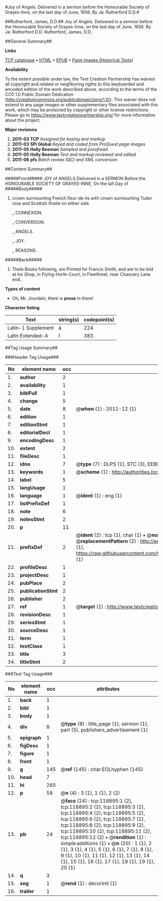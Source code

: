 #Joy of Angels. Delivered in a sermon before the Honourable Society of Grayes-Inne, on the last day of June, 1656. By Ja: Rutherford D.D.#

##Rutherford, James, D.D.##
Joy of Angels. Delivered in a sermon before the Honourable Society of Grayes-Inne, on the last day of June, 1656. By Ja: Rutherford D.D.
Rutherford, James, D.D.

##General Summary##

**Links**

[TCP catalogue](http://www.ota.ox.ac.uk/tcp/)  • 
[HTML](http://tei.it.ox.ac.uk/tcp/Texts-HTML/free/A92/A92136.html)  • 
[EPUB](http://tei.it.ox.ac.uk/tcp/Texts-EPUB/free/A92/A92136.epub) • 
[Page images (Historical Texts)](https://historicaltexts.jisc.ac.uk/eebo-99866618e)

**Availability**

To the extent possible under law, the Text Creation Partnership has waived all copyright and related or neighboring rights to this keyboarded and encoded edition of the work described above, according to the terms of the CC0 1.0 Public Domain Dedication (http://creativecommons.org/publicdomain/zero/1.0/). This waiver does not extend to any page images or other supplementary files associated with this work, which may be protected by copyright or other license restrictions. Please go to https://www.textcreationpartnership.org/ for more information about the project.

**Major revisions**

1. __2011-03__ __TCP__ *Assigned for keying and markup*
1. __2011-03__ __SPi Global__ *Keyed and coded from ProQuest page images*
1. __2011-05__ __Holly Beeman__ *Sampled and proofread*
1. __2011-05__ __Holly Beeman__ *Text and markup reviewed and edited*
1. __2011-06__ __pfs__ *Batch review (QC) and XML conversion*

##Content Summary##

#####Front#####
JOY of ANGELS.Delivered in a SERMON Before the HONOURABLE SOCIETY OF GRAYES-INNE, On the laſt Day of
#####Body#####

1. crown surmounting French fleur-de-lis with crown surmounting Tudor rose and Scottish thistle on either side

    _ CONNEXION.

    _ CONVERSION.

    _ ANGELS.

    _ JOY.

    _ REASONS.

#####Back#####

1. Theſe Books following, are Printed for Francis Smith, and are to be ſold at his Shop, in Flying-Horſe-Court, in Fleetſtreet, near Chancery Lane end..

**Types of content**

  * Oh, Mr. Jourdain, there is **prose** in there!

**Character listing**


|Text|string(s)|codepoint(s)|
|---|---|---|
|Latin-1 Supplement|à|224|
|Latin Extended-A|ſ|383|

##Tag Usage Summary##

###Header Tag Usage###

|No|element name|occ|attributes|
|---|---|---|---|
|1.|__author__|2||
|2.|__availability__|1||
|3.|__biblFull__|1||
|4.|__change__|5||
|5.|__date__|8| @__when__ (1) : 2011-12 (1)|
|6.|__edition__|1||
|7.|__editionStmt__|1||
|8.|__editorialDecl__|1||
|9.|__encodingDesc__|1||
|10.|__extent__|2||
|11.|__fileDesc__|1||
|12.|__idno__|7| @__type__ (7) : DLPS (1), STC (3), EEBO-CITATION (1), PROQUEST (1), VID (1)|
|13.|__keywords__|1| @__scheme__ (1) : http://authorities.loc.gov/ (1)|
|14.|__label__|5||
|15.|__langUsage__|1||
|16.|__language__|1| @__ident__ (1) : eng (1)|
|17.|__listPrefixDef__|1||
|18.|__note__|6||
|19.|__notesStmt__|2||
|20.|__p__|11||
|21.|__prefixDef__|2| @__ident__ (2) : tcp (1), char (1)  •  @__matchPattern__ (2) : ([0-9\-]+):([0-9IVX]+) (1), (.+) (1)  •  @__replacementPattern__ (2) : http://eebo.chadwyck.com/downloadtiff?vid=$1&page=$2 (1), https://raw.githubusercontent.com/textcreationpartnership/Texts/master/tcpchars.xml#$1 (1)|
|22.|__profileDesc__|1||
|23.|__projectDesc__|1||
|24.|__pubPlace__|2||
|25.|__publicationStmt__|2||
|26.|__publisher__|2||
|27.|__ref__|1| @__target__ (1) : http://www.textcreationpartnership.org/docs/. (1)|
|28.|__revisionDesc__|1||
|29.|__seriesStmt__|1||
|30.|__sourceDesc__|1||
|31.|__term__|1||
|32.|__textClass__|1||
|33.|__title__|3||
|34.|__titleStmt__|2||


###Text Tag Usage###

|No|element name|occ|attributes|
|---|---|---|---|
|1.|__back__|1||
|2.|__bibl__|1||
|3.|__body__|1||
|4.|__div__|8| @__type__ (8) : title_page (1), sermon (1), part (5), publishers_advertisement (1)|
|5.|__epigraph__|1||
|6.|__figDesc__|1||
|7.|__figure__|1||
|8.|__front__|1||
|9.|__g__|145| @__ref__ (145) : char:EOLhyphen (145)|
|10.|__head__|7||
|11.|__hi__|265||
|12.|__p__|58| @__n__ (4) : 3 (1), 1 (1), 2 (2)|
|13.|__pb__|24| @__facs__ (24) : tcp:118895:1 (2), tcp:118895:2 (2), tcp:118895:3 (2), tcp:118895:4 (2), tcp:118895:5 (2), tcp:118895:6 (2), tcp:118895:7 (2), tcp:118895:8 (2), tcp:118895:9 (2), tcp:118895:10 (2), tcp:118895:11 (2), tcp:118895:12 (2)  •  @__rendition__ (1) : simple:additions (1)  •  @__n__ (20) : 1 (1), 2 (1), 3 (1), 4 (1), 5 (1), 6 (1), 7 (1), 8 (1), 9 (1), 10 (1), 11 (1), 12 (1), 13 (1), 14 (1), 15 (1), 16 (1), 17 (1), 18 (1), 19 (1), 20 (1)|
|14.|__q__|3||
|15.|__seg__|1| @__rend__ (1) : decorInit (1)|
|16.|__trailer__|1||
